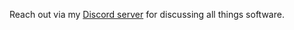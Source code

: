 Reach out via my [Discord server](https://discord.gg/ydH7hHdX8k) for discussing all things software.
